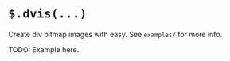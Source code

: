 # `$.dvis(...)`

Create div bitmap images with easy. See `examples/` for more info.

TODO: Example here.
